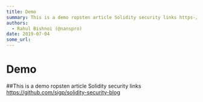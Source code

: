 ```yaml
---
title: Demo
summary: This is a demo ropsten article Solidity security links https-//github.com/sigp/solidity-security-blog
authors:
  - Rahul Bishnoi (@nanspro)
date: 2019-07-04
some_url: 
---
```


# Demo

##This is a demo ropsten article
Solidity security links https://github.com/sigp/solidity-security-blog